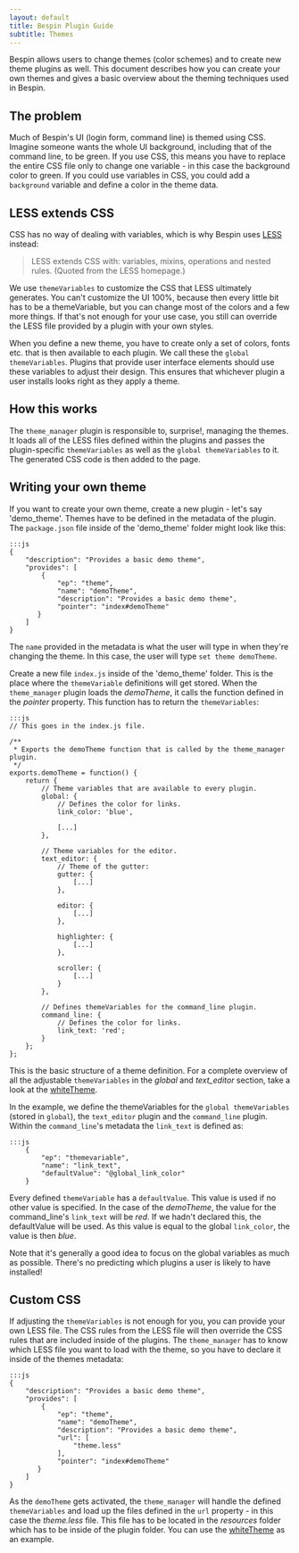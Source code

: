 ```yaml
---
layout: default
title: Bespin Plugin Guide
subtitle: Themes
---
```


Bespin allows users to change themes (color schemes) and to create new theme plugins
as well. This document describes how you can create your own themes and gives a 
basic overview about the theming techniques used in Bespin.

The problem
-----------

Much of Bespin's UI (login form, command line) is themed using CSS.
Imagine someone wants the whole UI background, including that of the command 
line, to be green. If you use CSS, this means you have to replace the entire 
CSS file only to change one variable - in this case the background color 
to green. If you could use variables in CSS, you could add a `background` 
variable and define a color in the theme data.

LESS extends CSS
----------------

CSS has no way of dealing with variables, which is why Bespin uses [LESS][1] instead:

> LESS extends CSS with: variables, mixins, operations and nested rules.
> (Quoted from the LESS homepage.)

We use `themeVariables` to customize the CSS that LESS ultimately generates. 
You can't customize the UI 100%, because then every little bit has to 
be a themeVariable, but you can change most of the colors and a few more 
things. If that's not enough for your use case, you still can override the 
LESS file provided by a plugin with your own styles.

When you define a new theme, you have to create only a set of colors, fonts etc.
that is then available to each plugin. We call these the `global themeVariables`.
Plugins that provide user interface elements should use these variables to 
adjust their design. This ensures that whichever plugin a user installs looks 
right as they apply a theme.

[1]: http://lesscss.org/ "LESS Homepage"

How this works
--------------

The `theme_manager` plugin is responsible to, surprise!, managing the themes. 
It loads all of the LESS files defined within the plugins and passes the 
plugin-specific `themeVariables` as well as the `global themeVariables` to it. 
The generated CSS code is then added to the page.

Writing your own theme
------------------------

If you want to create your own theme, create a new plugin - let's say 'demo_theme'.
Themes have to be defined in the metadata of the plugin. The `package.json` file
inside of the 'demo_theme' folder might look like this:

    :::js
    {
        "description": "Provides a basic demo theme",
        "provides": [
            {
                "ep": "theme",
                "name": "demoTheme",
                "description": "Provides a basic demo theme",
                "pointer": "index#demoTheme"
           }
        ]
    }

The `name` provided in the metadata is what the user will type in when they're
changing the theme. In this case, the user will type `set theme demoTheme`.

Create a new file `index.js` inside of the 'demo_theme' folder. This is
the place where the `themeVariable` definitions will get stored. When the
`theme_manager` plugin loads the _demoTheme_, it calls the function defined
in the _pointer_ property. This function has to return the `themeVariables`:

    :::js
    // This goes in the index.js file.

    /**
     * Exports the demoTheme function that is called by the theme_manager plugin.
     */
    exports.demoTheme = function() {
        return {
            // Theme variables that are available to every plugin.
            global: {
                // Defines the color for links.
                link_color: 'blue',

                [...]
            },

            // Theme variables for the editor.
            text_editor: {
                // Theme of the gutter:
                gutter: {
                    [...]
                },

                editor: {
                    [...]
                },

                highlighter: {
                    [...]
                },

                scroller: {
                    [...]
                }
            },

            // Defines themeVariables for the command_line plugin.
            command_line: {
                // Defines the color for links.
                link_text: 'red';
            }
        };
    };

This is the basic structure of a theme definition. For a complete overview of all
the adjustable `themeVariables` in the _global_ and _text\_editor_ section, take a
look at the [whiteTheme][2].

[2]: http://hg.mozilla.org/labs/bespinclient/file/tip/plugins/supported/whitetheme/index.js#l38 "Bespin whiteTheme definition"

In the example, we define the themeVariables for the `global themeVariables`
(stored in `global`), the  `text_editor` plugin and the `command_line` plugin.
Within the `command_line`'s metadata the `link_text` is defined as:

    :::js
        {
            "ep": "themevariable",
            "name": "link_text",
            "defaultValue": "@global_link_color"
        }

Every defined `themeVariable` has a `defaultValue`. This value is used
if no other value is specified. In the case of the _demoTheme_, the value for
the command\_line's  `link_text` will be _red_. If we hadn't declared this, the
defaultValue will be used. As this value is equal to the global `link_color`, the
value is then _blue_.

Note that it's generally a good idea to focus on the global variables as much
as possible. There's no predicting which plugins a user is likely to have
installed!

Custom CSS
----------

If adjusting the `themeVariables` is not enough for you, you can provide your own
LESS file. The CSS rules from the LESS file will then override the CSS rules that
are included inside of the plugins. The `theme_manager` has to know which LESS file
you want to load with the theme, so you have to declare it inside of the themes
metadata:

    :::js
    {
        "description": "Provides a basic demo theme",
        "provides": [
            {
                "ep": "theme",
                "name": "demoTheme",
                "description": "Provides a basic demo theme",
                "url": [
                    "theme.less"
                ],
                "pointer": "index#demoTheme"
           }
        ]
    }

As the `demoTheme` gets activated, the `theme_manager` will handle the defined
`themeVariables` and load up the files defined in the `url` property - in this
case the _theme.less_ file. This file has to be located in the _resources_ folder
which has to be inside of the plugin folder. You can use the [whiteTheme][3] as an
example.

[3]: http://hg.mozilla.org/labs/bespinclient/file/tip/plugins/supported/whitetheme/ "Bespin whiteTheme plugin"
